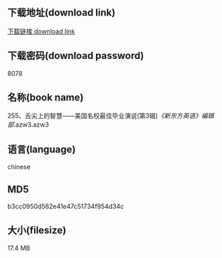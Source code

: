 ## 下载地址(download link)
[下载链接 download link](https://voluble-croquembouche-d321dc.netlify.app/?s=255%E3%80%81%E8%88%8C%E5%B0%96%E4%B8%8A%E7%9A%84%E6%99%BA%E6%85%A7%E2%80%94%E2%80%94%E7%BE%8E%E5%9B%BD%E5%90%8D%E6%A0%A1%E6%9C%80%E4%BD%B3%E6%AF%95%E4%B8%9A%E6%BC%94%E8%AF%B4%28%E7%AC%AC3%E8%BE%91%29_%E3%80%8A%E6%96%B0%E4%B8%9C%E6%96%B9%E8%8B%B1%E8%AF%AD%E3%80%8B%E7%BC%96%E8%BE%91%E9%83%A8_.azw3)

## 下载密码(download password)
8078

## 名称(book name)
255、舌尖上的智慧——美国名校最佳毕业演说(第3辑)_《新东方英语》编辑部_.azw3.azw3

## 语言(language)
chinese

## MD5
b3cc0950d562e41e47c51734f954d34c

## 大小(filesize)
17.4 MB
